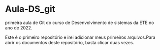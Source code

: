 # Aula-DS_git
primeira aula de Git do curso de Desenvolvimento de sistemas da ETE no ano de 2022.

Este é o primeiro repositório e irei adicionar meus primeiros arquivos.Para abrir os documentos deste repositório, basta clicar duas vezes.
